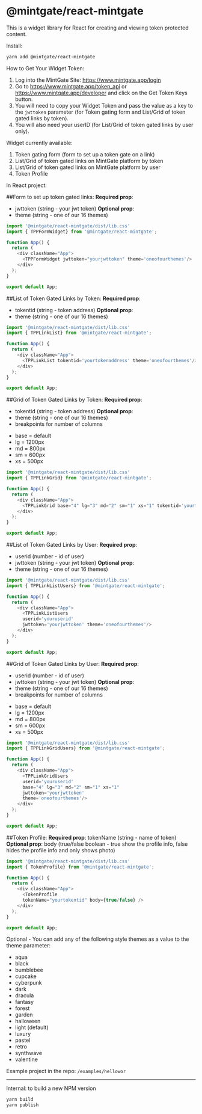 # @mintgate/react-mintgate

This is a widget library for React for creating and viewing token protected content.

Install:
```bash
yarn add @mintgate/react-mintgate
```
How to Get Your Widget Token:
1. Log into the MintGate Site: https://www.mintgate.app/login
2. Go to https://www.mintgate.app/token_api or https://www.mintgate.app/developer and click on the Get Token Keys button. 
3. You will need to copy your Widget Token and pass the value as a key to the `jwttoken` parameter (for Token gating form and List/Grid of token gated links by token).
4. You will also need your userID (for List/Grid of token gated links by user only).


Widget currently available:
1. Token gating form (form to set up a token gate on a link)
2. List/Grid of token gated links on MintGate platform by token
3. List/Grid of token gated links on MintGate platform by user
4. Token Profile

In React project:

##Form to set up token gated links:
**Required prop**: 
* jwttoken (string - your jwt token)
**Optional prop**:
* theme (string - one of our 16 themes) 
```js
import '@mintgate/react-mintgate/dist/lib.css'
import { TPPFormWidget} from '@mintgate/react-mintgate';

function App() {
  return (
    <div className="App">
      <TPPFormWidget jwttoken="yourjwttoken" theme='oneofourthemes'/>
    </div>
  );
}

export default App;
```

##List of Token Gated Links by Token:
**Required prop**: 
* tokentid (string - token address)
**Optional prop**:
* theme (string - one of our 16 themes) 
```js
import '@mintgate/react-mintgate/dist/lib.css'
import { TPPLinkList} from '@mintgate/react-mintgate';

function App() {
  return (
    <div className="App">
      <TPPLinkList tokentid='yourtokenaddress' theme='oneofourthemes'/>
    </div>
  );
}

export default App;
```

##Grid of Token Gated Links by Token:
**Required prop**: 
* tokentid (string - token address)
**Optional prop**:
* theme (string - one of our 16 themes) 
* breakpoints for number of columns
- base = default
- lg = 1200px
- md = 800px
- sm = 600px
- xs = 500px
```js
import '@mintgate/react-mintgate/dist/lib.css'
import { TPPLinkGrid} from '@mintgate/react-mintgate';

function App() {
  return (
    <div className="App">
      <TPPLinkGrid base="4" lg="3" md="2" sm="1" xs="1" tokentid='yourtokenaddress' theme='oneofourthemes'/>
    </div>
  );
}

export default App;
```

##List of Token Gated Links by User:
**Required prop**: 
* userid (number - id of user)
* jwttoken (string - your jwt token)
**Optional prop**:
* theme (string - one of our 16 themes) 
```js
import '@mintgate/react-mintgate/dist/lib.css'
import { TPPLinkListUsers} from '@mintgate/react-mintgate';

function App() {
  return (
    <div className="App">
      <TPPLinkListUsers 
      userid='youruserid'
      jwttoken='yourjwttoken' theme='oneofourthemes'/>
    </div>
  );
}

export default App;
```

##Grid of Token Gated Links by User:
**Required prop**: 
* userid (number - id of user)
* jwttoken (string - your jwt token)
**Optional prop**:
* theme (string - one of our 16 themes) 
* breakpoints for number of columns
- base = default
- lg = 1200px
- md = 800px
- sm = 600px
- xs = 500px
```js
import '@mintgate/react-mintgate/dist/lib.css'
import { TPPLinkGridUsers} from '@mintgate/react-mintgate';

function App() {
  return (
    <div className="App">
      <TPPLinkGridUsers 
      userid='youruserid'
      base="4" lg="3" md="2" sm="1" xs="1"
      jwttoken='yourjwttoken'
      theme='oneofourthemes'/>
    </div>
  );
}

export default App;
```

##Token Profile:
**Required prop**: tokenName (string - name of token)
**Optional prop**: body (true/false boolean - true show the profile info, false hides the profile info and only shows photo)
```js
import '@mintgate/react-mintgate/dist/lib.css'
import { TokenProfile} from '@mintgate/react-mintgate';

function App() {
  return (
    <div className="App">
      <TokenProfile
      tokenName="yourtokentid" body={true/false} />
    </div>
  );
}

export default App;
```

Optional - You can add any of the following style themes as a value to the theme parameter:
* aqua
* black
* bumblebee
* cupcake
* cyberpunk
* dark
* dracula
* fantasy
* forest
* garden
* halloween
* light (default)
* luxury
* pastel
* retro
* synthwave
* valentine

Example project in the repo:
`/examples/hellowor`


---
Internal: to build a new NPM version
```bash
yarn build
yarn publish
```